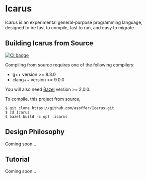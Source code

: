 # Icarus

Icarus is an experimental general-purpose programming language, designed to be
fast to compile, fast to run, and easy to migrate.

## Building Icarus from Source

[![CI badge](https://github.com/asoffer/Icarus/workflows/CI/badge.svg)](https://github.com/asoffer/Icarus/actions?query=workflow%3ACI)

Compiling from source requires one of the following compilers:

* g++ version >= 8.3.0
* clang++ version >= 9.0.0

You will also need [Bazel](http://bazel.build) version >= 2.0.0.

To compile, this project from source,

```
$ git clone https://github.com/asoffer/Icarus.git
$ cd Icarus
$ bazel build -c opt :icarus
```

## Design Philosophy
Coming soon...

## Tutorial
Coming soon...
